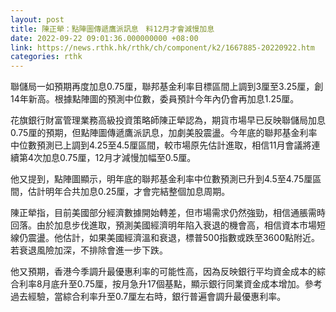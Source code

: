```yaml
---
layout: post
title: 陳正犖：點陣圖傳遞鷹派訊息　料12月才會減慢加息
date: 2022-09-22 09:01:36.000000000 +08:00
link: https://news.rthk.hk/rthk/ch/component/k2/1667885-20220922.htm
categories: rthk
---
```


聯儲局一如預期再度加息0.75厘，聯邦基金利率目標區間上調到3厘至3.25厘，創14年新高。根據點陣圖的預測中位數，委員預計今年內仍會再加息1.25厘。

花旗銀行財富管理業務高級投資策略師陳正犖認為，期貨市場早已反映聯儲局加息0.75厘的預期，但點陣圖傳遞鷹派訊息，加劇美股震盪。今年底的聯邦基金利率中位數預測已上調到4.25至4.5厘區間，較市場原先估計進取，相信11月會議將連續第4次加息0.75厘，12月才減慢加幅至0.5厘。

他又提到，點陣圖顯示，明年底的聯邦基金利率中位數預測已升到4.5至4.75厘區間，估計明年合共加息0.25厘，才會完結整個加息周期。

陳正犖指，目前美國部分經濟數據開始轉差，但市場需求仍然強勁，相信通脹需時回落。由於加息步伐進取，預測美國經濟明年陷入衰退的機會高，相信資本市場短線仍震盪。他估計，如果美國經濟溫和衰退，標普500指數或跌至3600點附近。若衰退風險加深，不排除會進一步下跌。

他又預期，香港今季調升最優惠利率的可能性高，因為反映銀行平均資金成本的綜合利率8月底升至0.75厘，按月急升17個基點，顯示銀行同業資金成本增加。參考過去經驗，當綜合利率升至0.7厘左右時，銀行普遍會調升最優惠利率。
